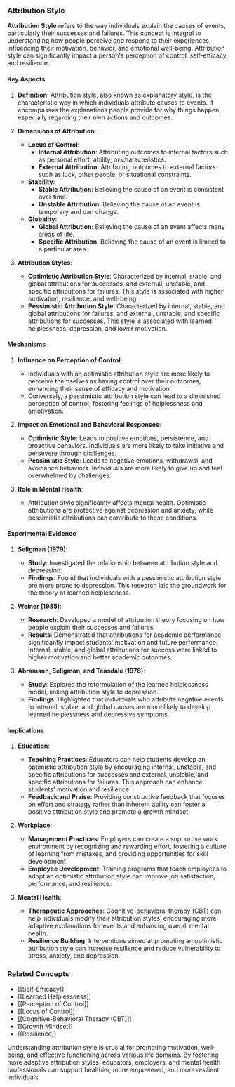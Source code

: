 ### Attribution Style

**Attribution Style** refers to the way individuals explain the causes of events, particularly their successes and failures. This concept is integral to understanding how people perceive and respond to their experiences, influencing their motivation, behavior, and emotional well-being. Attribution style can significantly impact a person's perception of control, self-efficacy, and resilience.

#### Key Aspects

1. **Definition**:
   Attribution style, also known as explanatory style, is the characteristic way in which individuals attribute causes to events. It encompasses the explanations people provide for why things happen, especially regarding their own actions and outcomes.

2. **Dimensions of Attribution**:
   - **Locus of Control**:
     - **Internal Attribution**: Attributing outcomes to internal factors such as personal effort, ability, or characteristics.
     - **External Attribution**: Attributing outcomes to external factors such as luck, other people, or situational constraints.
   - **Stability**:
     - **Stable Attribution**: Believing the cause of an event is consistent over time.
     - **Unstable Attribution**: Believing the cause of an event is temporary and can change.
   - **Globality**:
     - **Global Attribution**: Believing the cause of an event affects many areas of life.
     - **Specific Attribution**: Believing the cause of an event is limited to a particular area.

3. **Attribution Styles**:
   - **Optimistic Attribution Style**: Characterized by internal, stable, and global attributions for successes, and external, unstable, and specific attributions for failures. This style is associated with higher motivation, resilience, and well-being.
   - **Pessimistic Attribution Style**: Characterized by internal, stable, and global attributions for failures, and external, unstable, and specific attributions for successes. This style is associated with learned helplessness, depression, and lower motivation.

#### Mechanisms

1. **Influence on Perception of Control**:
   - Individuals with an optimistic attribution style are more likely to perceive themselves as having control over their outcomes, enhancing their sense of efficacy and motivation.
   - Conversely, a pessimistic attribution style can lead to a diminished perception of control, fostering feelings of helplessness and amotivation.

2. **Impact on Emotional and Behavioral Responses**:
   - **Optimistic Style**: Leads to positive emotions, persistence, and proactive behaviors. Individuals are more likely to take initiative and persevere through challenges.
   - **Pessimistic Style**: Leads to negative emotions, withdrawal, and avoidance behaviors. Individuals are more likely to give up and feel overwhelmed by challenges.

3. **Role in Mental Health**:
   - Attribution style significantly affects mental health. Optimistic attributions are protective against depression and anxiety, while pessimistic attributions can contribute to these conditions.

#### Experimental Evidence

1. **Seligman (1979)**:
   - **Study**: Investigated the relationship between attribution style and depression.
   - **Findings**: Found that individuals with a pessimistic attribution style are more prone to depression. This research laid the groundwork for the theory of learned helplessness.

2. **Weiner (1985)**:
   - **Research**: Developed a model of attribution theory focusing on how people explain their successes and failures.
   - **Results**: Demonstrated that attributions for academic performance significantly impact students' motivation and future performance. Internal, stable, and global attributions for success were linked to higher motivation and better academic outcomes.

3. **Abramson, Seligman, and Teasdale (1978)**:
   - **Study**: Explored the reformulation of the learned helplessness model, linking attribution style to depression.
   - **Findings**: Highlighted that individuals who attribute negative events to internal, stable, and global causes are more likely to develop learned helplessness and depressive symptoms.

#### Implications

1. **Education**:
   - **Teaching Practices**: Educators can help students develop an optimistic attribution style by encouraging internal, unstable, and specific attributions for successes and external, unstable, and specific attributions for failures. This approach can enhance students' motivation and resilience.
   - **Feedback and Praise**: Providing constructive feedback that focuses on effort and strategy rather than inherent ability can foster a positive attribution style and promote a growth mindset.

2. **Workplace**:
   - **Management Practices**: Employers can create a supportive work environment by recognizing and rewarding effort, fostering a culture of learning from mistakes, and providing opportunities for skill development.
   - **Employee Development**: Training programs that teach employees to adopt an optimistic attribution style can improve job satisfaction, performance, and resilience.

3. **Mental Health**:
   - **Therapeutic Approaches**: Cognitive-behavioral therapy (CBT) can help individuals modify their attribution styles, encouraging more adaptive explanations for events and enhancing overall mental health.
   - **Resilience Building**: Interventions aimed at promoting an optimistic attribution style can increase resilience and reduce vulnerability to stress, anxiety, and depression.

### Related Concepts

- [[Self-Efficacy]]
- [[Learned Helplessness]]
- [[Perception of Control]]
- [[Locus of Control]]
- [[Cognitive-Behavioral Therapy (CBT)]]
- [[Growth Mindset]]
- [[Resilience]]

Understanding attribution style is crucial for promoting motivation, well-being, and effective functioning across various life domains. By fostering more adaptive attribution styles, educators, employers, and mental health professionals can support healthier, more empowered, and more resilient individuals.